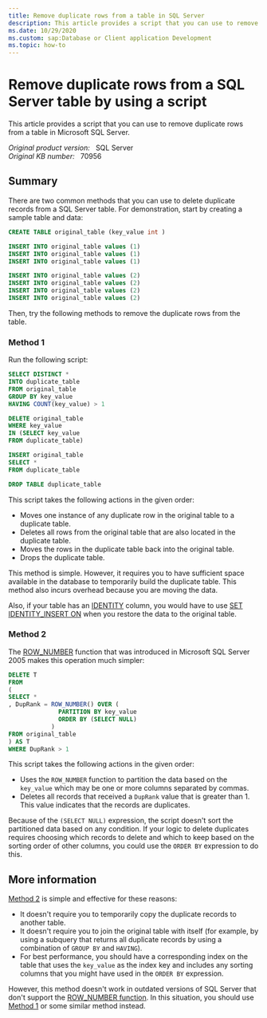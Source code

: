 ```yaml
---
title: Remove duplicate rows from a table in SQL Server
description: This article provides a script that you can use to remove duplicate rows from a SQL Server table.
ms.date: 10/29/2020
ms.custom: sap:Database or Client application Development
ms.topic: how-to
---
```


# Remove duplicate rows from a SQL Server table by using a script

This article provides a script that you can use to remove duplicate rows from a table in Microsoft SQL Server.

_Original product version:_ &nbsp; SQL Server  
_Original KB number:_ &nbsp; 70956

## Summary

There are two common methods that you can use to delete duplicate records from a SQL Server table. For demonstration, start by creating a sample table and data:

```sql
CREATE TABLE original_table (key_value int )

INSERT INTO original_table values (1)
INSERT INTO original_table values (1)
INSERT INTO original_table values (1)

INSERT INTO original_table values (2)
INSERT INTO original_table values (2)
INSERT INTO original_table values (2)
INSERT INTO original_table values (2)
```

Then, try the following methods to remove the duplicate rows from the table.

### Method 1

Run the following script:

```sql
SELECT DISTINCT *
INTO duplicate_table
FROM original_table
GROUP BY key_value
HAVING COUNT(key_value) > 1

DELETE original_table
WHERE key_value
IN (SELECT key_value
FROM duplicate_table)

INSERT original_table
SELECT *
FROM duplicate_table

DROP TABLE duplicate_table
```

This script takes the following actions in the given order:

- Moves one instance of any duplicate row in the original table to a duplicate table.
- Deletes all rows from the original table that are also located in the duplicate table.
- Moves the rows in the duplicate table back into the original table.
- Drops the duplicate table.

This method is simple. However, it requires you to have sufficient space available in the database to temporarily build the duplicate table. This method also incurs overhead because you are moving the data.

Also, if your table has an [IDENTITY](/sql/t-sql/statements/create-table-transact-sql-identity-property) column, you would have to use [SET IDENTITY_INSERT ON](/sql/t-sql/statements/set-identity-insert-transact-sql) when you restore the data to the original table.

### Method 2

The [ROW_NUMBER](/sql/t-sql/functions/row-number-transact-sql) function that was introduced in Microsoft SQL Server 2005 makes this operation much simpler:

```sql
DELETE T
FROM
(
SELECT *
, DupRank = ROW_NUMBER() OVER (
              PARTITION BY key_value
              ORDER BY (SELECT NULL)
            )
FROM original_table
) AS T
WHERE DupRank > 1 
```

This script takes the following actions in the given order:

- Uses the `ROW_NUMBER` function to partition the data based on the `key_value` which may be one or more columns separated by commas.
- Deletes all records that received a `DupRank` value that is greater than 1. This value indicates that the records are duplicates.

Because of the `(SELECT NULL)` expression, the script doesn't sort the partitioned data based on any condition. If your logic to delete duplicates requires choosing which records to delete and which to keep based on the sorting order of other columns, you could use the `ORDER BY` expression to do this.

## More information

[Method 2](#method-2) is simple and effective for these reasons:

- It doesn't require you to temporarily copy the duplicate records to another table.
- It doesn't require you to join the original table with itself (for example, by using a subquery that returns all duplicate records by using a combination of `GROUP BY` and `HAVING`).
- For best performance, you should have a corresponding index on the table that uses the `key_value` as the index key and includes any sorting columns that you might have used in the `ORDER BY` expression.

However, this method doesn't work in outdated versions of SQL Server that don't support the [ROW_NUMBER function](/sql/t-sql/functions/row-number-transact-sql). In this situation, you should use [Method 1](#method-1) or some similar method instead.
